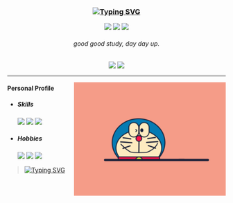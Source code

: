 ### <div align="center">[![Typing SVG](https://readme-typing-svg.herokuapp.com?font=Xingkai+SC&weight=700&size=30&pause=1000&color=BBBBBB&center=true&width=250&lines=Hi+%F0%9F%91%8B%2C+I'm+Ajin)](https://git.io/typing-svg)</div>

<p align="center">
    <img src="https://img.shields.io/github/stars/xwj1024"/>
    <img src="https://img.shields.io/github/followers/xwj1024"/>
    <img src="https://komarev.com/ghpvc/?username=xwj1024">
</p>


###### <div align="center">good good study, day day up.</div>

<p align="center">
    <img src="https://github-readme-stats.vercel.app/api?username=xwj1024&count_private=true&theme=dark&show_icons=true" height="165" />
    <img src="https://github-readme-stats.vercel.app/api/top-langs/?username=xwj1024&theme=dark&show_icons=true" height="165" />
</p>

<hr>
<img align="right" width="350" src="assets/img/Doraemon.gif">

#### Personal Profile

- ##### Skills

  <img src="https://img.shields.io/badge/Java-☕️-green"> <img src="https://img.shields.io/badge/MySQL-🐬-green"> <img src="https://img.shields.io/badge/Linux-🐧-green"> 

- ##### Hobbies

  <img src="https://img.shields.io/badge/Guitar-🎸-fbbd18"> <img src="https://img.shields.io/badge/Basketball-🏀-fbbd18"> <img src="https://img.shields.io/badge/TableTennis-🏓️-fbbd18">

> [![Typing SVG](https://readme-typing-svg.herokuapp.com?font=Xingkai+SC&weight=200&size=15&pause=1000&color=BBBBBB&center=%E9%94%99%E8%AF%AF%E7%9A%84&vCenter=%E9%94%99%E8%AF%AF%E7%9A%84&width=435&lines=%E4%B9%A6%E5%B1%B1%E6%9C%89%E8%B7%AF%E5%8B%A4%E4%B8%BA%E5%BE%84+%E5%AD%A6%E6%B5%B7%E6%97%A0%E6%B6%AF%E8%8B%A6%E4%BD%9C%E8%88%9F;%E7%9C%9F%E6%AD%A3%E7%9A%84%E5%A4%A7%E5%B8%88%E6%B0%B8%E8%BF%9C%E9%83%BD%E6%80%80%E7%9D%80%E4%B8%80%E9%A2%97%E5%AD%A6%E5%BE%92%E7%9A%84%E5%BF%83;%E5%8F%AA%E8%A6%81%E5%8A%9F%E5%A4%AB%E6%B7%B1+%E9%93%81%E6%9D%B5%E7%A3%A8%E6%88%90%E9%92%88;%E4%B8%96%E4%B8%8A%E6%97%A0%E9%9A%BE%E4%BA%8B+%E5%8F%AA%E8%A6%81%E8%82%AF%E6%94%80%E7%99%BB)](https://git.io/typing-svg)

